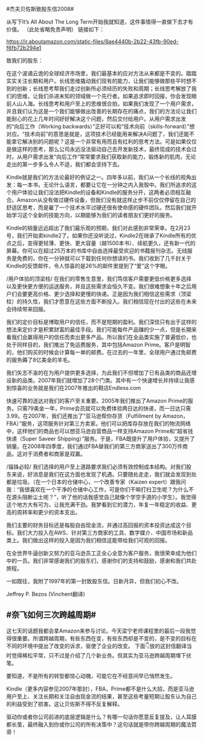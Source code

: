 #杰夫贝佐斯致股东信2008#

从写下It’s All About The Long Term开始我就知道，这件事情得一直做下去才有价值。
（此处省略免责声明）
链接如下：

https://ir.aboutamazon.com/static-files/8ae4440b-2b22-43fb-90ed-f6fb72b294e1

致我们的股东：

在这个波谲云诡的全球经济市场里，我们最基本的应对方法从来都是不变的。踏踏实实关注长期和用户。长线思维撬动我们现有的能力，让我们能够做那些平时想不到的创新；长线思考帮我们走过创新所必须经历的失败和周期；长线思考解放了我们的思维，让我们杀进未知的领域做一个先行者。如果追求即时回报，你会发现眼前人山人海。长线思考和用户至上的思维很合拍，如果我们发现了一个用户需求，并且我们认为这是一个我们能够做出改善的长期存在的痛点，我们的方法论让我们能耐心的花上几年时间好好解决这个问题，然后交付给用户。从用户需求出发的“向后工作（Working backwards）”正好可以和“技术向前（skills-forward）”想对应。“技术向前”的意思是就是，这项技术已经能用来解决A问题了，我们还能不能拿它解决别的问题呢？这是一个非常有用而且有红利的思考方法。可是如果仅仅是做这样的思考，那么公司永远没法驱动自己去开发新技术，最终现成的技术会过时。从用户需求出发“向后工作”常常要求我们获取新的能力，锻炼新的肌肉，无论走出的第一步多么令人不适，我们都会坚持下去。

Kindle就是我们的方法论最好的例证之一。四年多以前，我们从一个长线的视角出发：每一本书，无论什么语言，都要让它在一分钟之内入我彀中。我们所追求的这个用户体验让我们没法把Kindle的设备和Kindle的服务分开，这两者必须相互融合。Amazon从没有做过硬件设备，但我们没有就这样止步不前仅仅停留在自己的舒适区思考，而是雇了一个技术水平过硬还很有使命感的硬件团队。然后我们就开始学习这个全新的技能方向，以期能够为我们的读者朋友们更好的服务。

Kindle的销量远远超出了我们最乐观的预期，我们对此感到非常荣幸。在2月23号，我们开始卖kindle2了。如果你还没听说过，Kindle2在继承了Kindle所有的优点之后，变得更轻薄、更快、更大容量（越1500本书）、续航更久，还有新一代的屏幕。你可以在超过25万本的书库中自由选择最受欢迎的书籍报刊杂志。无线服务是免费的，你在一分钟就可以下载到任何你想读的书。我们收到了几千封关于Kindle的反馈邮件，令人惊喜的是26%的邮件里提到了“爱”这个字眼。

/用户体验的顶梁柱/
在我们的零售生意里，我们笃信客户需要更低价格更多选择以及更快更方便的运送服务，并且这些需求会恒久不变。我们很难想象十年之后用户们会要更高价格、更少选择和更慢的快递。正是因为我们相信这些需求（顶梁柱）的持久性，我们才愿意在这些方面不断投入。我们相信现在付出的这些在未来会持续带来回报。

我们的定价目标是博取用户的信任，而不是短期的盈利。我们深信只有出于这样的想法来定价才是积累财富的最佳手段。我们可能每件产品赚的少一点，但是长期来看我们会赢得用户的信任而卖出更多产品。所以我们在全品类实施了普遍低价，也处于同样目的，我们推出了免运费服务，其中包括Amazon Prime。客户是明智的，他们购买的时候会计算每一单的邮费。在过去的一年里，全球用户通过免邮费的服务薅了8亿美金的羊毛。

我们矢志不渝的在为用户提供更多选择，为此我们不但增加了已有品类的商品还增设新的品类。2007年我们就增加了28个门类。其中有一个快速增长并持续让我感到惊喜的业务就是我们在2007年推出的鞋店Endless.com

快速可靠的送达对我们的客户至关重要。2005年我们推出了Amazon Prime的服务。只需79美金一年，Prime会员就可以免费体验两日达的快递，而一日达只需3.99。在2007年，我们还推出了“亚马逊帮你存货（Fulfillment by Amazon，FBA）”服务，这项服务针对第三方卖家。他们可以把库存存放在我们的物流网络中，这样他们的商品也可以想亚马逊自营商品一样支持Amazon Prime和“超省钱快递（Super Saveer Shipping）”服务。于是，FBA既提升了用户体验，又提升了销量。在2008年四季度，我们通过FBA替我们的第三方商家送出了300万件商品，这对于消费者和商家是双赢。

/锱铢必较/
我们选择的用户至上道路要求我们必须有效控制成本结构。对我们股东来说，好消息是我们在这方面也发现了机遇。只要随处走走，我们就会发现到处都是垃圾。（在一个日本的仓储中心，一个改善专家（Kaizen expert）跟我问我：“我很喜欢在一个干净的仓储中心工作，可是你们干嘛打扫卫生呢？为什么不在源头阻断尘土呢？”，听了他的话我感觉自己就像个学空手道的小学生）。我觉得这个地方大有可为，让我充满干劲。我梦看到它的潜力，年复一年稳定的收益、更高的周转率和更少的资本支出。

我们主要的财务目标还是每股自由现金流，并通过高回报的资本投资达成这个目标。我们大力投入在AWS、针对第三方商家的工具、数字媒介、中国市场和新品类上。我们做出这样的投入是因为我们相信这能带给我们可观的回报。

在全世界牛逼创新又努力的亚马逊员工正全心全意为客户服务，我很荣幸成为他们中的一员。我们非常感谢我们的股东们，感谢你们的支持和鼓励，感谢和我们共赴旅程。

一如既往，我附了1997年的第一封致股东信。日新月异，但我们初心不改。

Jeffrey P. Bezos
(Vinchent翻译)

## #奈飞如何三次跨越周期#
这七天的话题我都会拿Amazon来参与讨论。今天梁宁老师课程里的最后一段我觉得很重要。所谓跨越周期，有些东西在变，有些东西却是不变的，是不变的目标在不同的环境中提出了改变的诉求，驱使了企业的改变。
下面👇放的这封信翻译当时觉得稀松平常，只不过是介绍了几个新业务。但其实为亚马逊跨越周期埋下伏笔。

要知道，不是所有的转型都惊心动魄，可能它在不经意间早已悄然发生。

Kindle（更多内容参见2007年那封），FBA，Prime都不是什么大招，而是亚马逊用户至上、关注长期和关注自由现金流的结果，甚至这些考量短期让股东认为自己的利益受到了损害。这让贝佐斯不得不反复解释。

驱动你或者你公司前进的底层逻辑是什么？有哪一句话你愿意反复提及，让人耳膜都长茧，最终融入到你或你公司的所有决策中？这句话就是带你跨越周期的魔法笤帚！